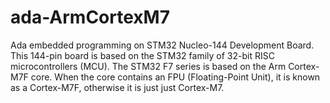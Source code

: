 # ada-ArmCortexM7
Ada embedded programming on STM32 Nucleo-144 Development Board. This 144-pin board is based on the STM32 family of 32-bit RISC microcontrollers (MCU). The STM32 F7 series is based on the Arm Cortex-M7F core.  When the core contains an FPU (Floating-Point Unit), it is known as a Cortex-M7F, otherwise it is just just Cortex-M7. 

